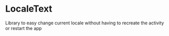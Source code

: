 # LocaleText
Library to easy change current locale without having to recreate the activity or restart the app
